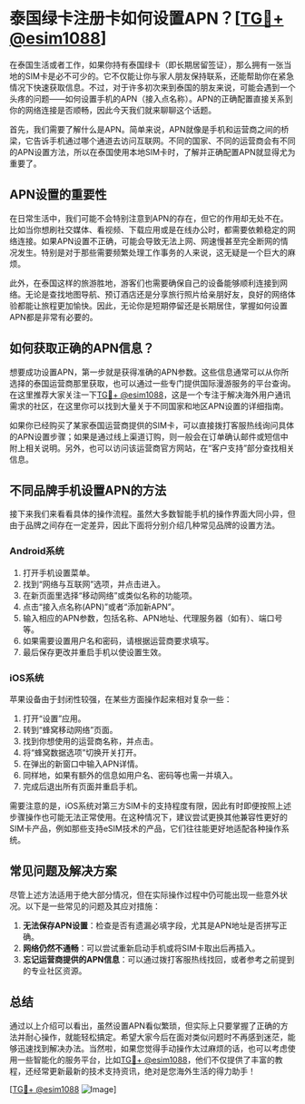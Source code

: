 # 泰国绿卡注册卡如何设置APN？[[TG💪+ @esim1088](https://t.me/s/esim1088)]

在泰国生活或者工作，如果你持有泰国绿卡（即长期居留签证），那么拥有一张当地的SIM卡是必不可少的。它不仅能让你与家人朋友保持联系，还能帮助你在紧急情况下快速获取信息。不过，对于许多初次来到泰国的朋友来说，可能会遇到一个头疼的问题——如何设置手机的APN（接入点名称）。APN的正确配置直接关系到你的网络连接是否顺畅，因此今天我们就来聊聊这个话题。

首先，我们需要了解什么是APN。简单来说，APN就像是手机和运营商之间的桥梁，它告诉手机通过哪个通道去访问互联网。不同的国家、不同的运营商会有不同的APN设置方法，所以在泰国使用本地SIM卡时，了解并正确配置APN就显得尤为重要了。

## APN设置的重要性

在日常生活中，我们可能不会特别注意到APN的存在，但它的作用却无处不在。比如当你想刷社交媒体、看视频、下载应用或是在线办公时，都需要依赖稳定的网络连接。如果APN设置不正确，可能会导致无法上网、网速慢甚至完全断网的情况发生。特别是对于那些需要频繁处理工作事务的人来说，这无疑是一个巨大的麻烦。

此外，在泰国这样的旅游胜地，游客们也需要确保自己的设备能够顺利连接到网络。无论是查找地图导航、预订酒店还是分享旅行照片给亲朋好友，良好的网络体验都能让旅程更加愉快。因此，无论你是短期停留还是长期居住，掌握如何设置APN都是非常有必要的。

## 如何获取正确的APN信息？

想要成功设置APN，第一步就是获得准确的APN参数。这些信息通常可以从你所选择的泰国运营商那里获取，也可以通过一些专门提供国际漫游服务的平台查询。在这里推荐大家关注一下[TG💪+ @esim1088](https://t.me/s/esim1088)，这是一个专注于解决海外用户通讯需求的社区，在这里你可以找到大量关于不同国家和地区APN设置的详细指南。

如果你已经购买了某家泰国运营商提供的SIM卡，可以直接拨打客服热线询问具体的APN设置步骤；如果是通过线上渠道订购，则一般会在订单确认邮件或短信中附上相关说明。另外，也可以访问该运营商官方网站，在“客户支持”部分查找相关信息。

## 不同品牌手机设置APN的方法

接下来我们来看看具体的操作流程。虽然大多数智能手机的操作界面大同小异，但由于品牌之间存在一定差异，因此下面将分别介绍几种常见品牌的设置方法。

### Android系统

1. 打开手机设置菜单。
2. 找到“网络与互联网”选项，并点击进入。
3. 在新页面里选择“移动网络”或类似名称的功能项。
4. 点击“接入点名称(APN)”或者“添加新APN”。
5. 输入相应的APN参数，包括名称、APN地址、代理服务器（如有）、端口号等。
6. 如果需要设置用户名和密码，请根据运营商要求填写。
7. 最后保存更改并重启手机以使设置生效。

### iOS系统

苹果设备由于封闭性较强，在某些方面操作起来相对复杂一些：

1. 打开“设置”应用。
2. 转到“蜂窝移动网络”页面。
3. 找到你想使用的运营商名称，并点击。
4. 将“蜂窝数据选项”切换开关打开。
5. 在弹出的新窗口中输入APN详情。
6. 同样地，如果有额外的信息如用户名、密码等也需一并填入。
7. 完成后退出所有页面并重启手机。

需要注意的是，iOS系统对第三方SIM卡的支持程度有限，因此有时即便按照上述步骤操作也可能无法正常使用。在这种情况下，建议尝试更换其他兼容性更好的SIM卡产品，例如那些支持eSIM技术的产品，它们往往能更好地适配各种操作系统。

## 常见问题及解决方案

尽管上述方法适用于绝大部分情况，但在实际操作过程中仍可能出现一些意外状况。以下是一些常见的问题及其应对措施：

1. **无法保存APN设置**：检查是否有遗漏必填字段，尤其是APN地址是否拼写正确。
2. **网络仍然不通畅**：可以尝试重新启动手机或将SIM卡取出后再插入。
3. **忘记运营商提供的APN信息**：可以通过拨打客服热线找回，或者参考之前提到的专业社区资源。

## 总结

通过以上介绍可以看出，虽然设置APN看似繁琐，但实际上只要掌握了正确的方法并耐心操作，就能轻松搞定。希望大家今后在面对类似问题时不再感到迷茫，能够迅速找到解决办法。当然啦，如果您觉得手动操作太过麻烦的话，也可以考虑使用一些智能化的服务平台，比如[TG💪+ @esim1088](https://t.me/s/esim1088)，他们不仅提供了丰富的教程，还经常更新最新的技术支持资讯，绝对是您海外生活的得力助手！

[[TG💪+ @esim1088](https://t.me/s/esim1088) ![Image](https://i.postimg.cc/4NQfJmqS/Snipaste-2025-05-13-00-14-12.png)]